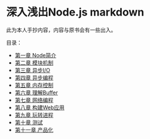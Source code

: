 # 深入浅出Node.js markdown
此为本人手抄内容，内容与原书会有一些出入。

目录：
- [第一章 Node简介](./ch01.md)
- [第二章 模块机制](./ch02.md)
- [第三章 异步I/O]()
- [第四章 异步编程]()
- [第五章 内存控制]()
- [第六章 理解Buffer]()
- [第七章 网络编程]()
- [第八章 构建Web应用]()
- [第九章 玩转进程]()
- [第十章 测试]()
- [第十一章 产品化]()